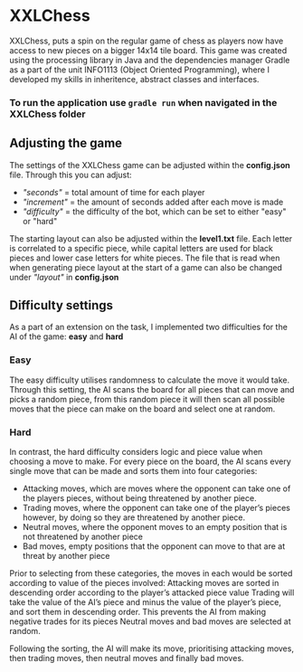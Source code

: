 # XXLChess

XXLChess, puts a spin on the regular game of chess as players now have access to new pieces on a bigger 14x14 tile board. This game was created using the processing library in Java and the dependencies manager Gradle as a part of the unit INFO1113 (Object Oriented Programming), where I developed my skills in inheritence, abstract classes and interfaces.

### To run the application use ```gradle run``` when navigated in the XXLChess folder

## Adjusting the game
The settings of the XXLChess game can be adjusted within the **config.json** file. Through this you can adjust:
- *"seconds"* = total amount of time for each player
- *"increment"* = the amount of seconds added after each move is made
- *"difficulty"* = the difficulty of the bot, which can be set to either "easy" or "hard"

The starting layout can also be adjusted within the **level1.txt** file. Each letter is correlated to a specific piece, while capital letters are used for black pieces and lower case letters for white pieces.
The file that is read when when generating piece layout at the start of a game can also be changed under *"layout"* in **config.json**

## Difficulty settings
As a part of an extension on the task, I implemented two difficulties for the AI of the game: **easy** and **hard**

### Easy
The easy difficulty utilises randomness to calculate the move it would take. Through this setting, the AI scans the board for all pieces that can move and picks a random piece, from this random piece it will then scan all possible moves that the piece can make on the board and select one at random.

### Hard
In contrast, the hard difficulty considers logic and piece value when choosing a move to make. For every piece on the board, the AI scans every single move that can be made and sorts them into four categories:
- Attacking moves, which are moves where the opponent can take one of the players pieces, without being threatened by another piece.
- Trading moves, where the opponent can take one of the player’s pieces however, by doing so they are threatened by another piece.
- Neutral moves, where the opponent moves to an empty position that is not threatened by another piece
- Bad moves, empty positions that the opponent can move to that are at threat by another piece

Prior to selecting from these categories, the moves in each would be sorted according to value of the pieces involved:
Attacking moves are sorted in descending order according to the player’s attacked piece value
Trading will take the value of the AI’s piece and minus the value of the player’s piece, and sort them in descending order. This prevents the AI from making negative trades for its pieces
Neutral moves and bad moves are selected at random.

Following the sorting, the AI will make its move, prioritising attacking moves, then trading moves, then neutral moves and finally bad moves.

